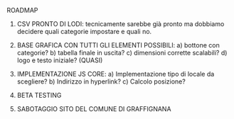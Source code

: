 ROADMAP

1) CSV PRONTO DI LODI: tecnicamente sarebbe già pronto ma dobbiamo decidere quali categorie impostare e quali no.

2) BASE GRAFICA CON TUTTI GLI ELEMENTI POSSIBILI:
a) bottone con categorie?
b) tabella finale in uscita?
c) dimensioni corrette scalabili?
d) logo e testo iniziale? (QUASI)


3) IMPLEMENTAZIONE JS CORE: 
a) Implementazione tipo di locale da scegliere? 
b) Indirizzo in hyperlink?
c) Calcolo posizione? 

4) BETA TESTING

5) SABOTAGGIO SITO DEL COMUNE DI GRAFFIGNANA




